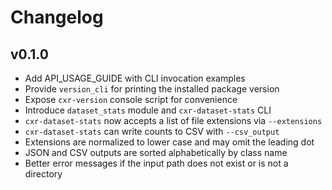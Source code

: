 # Changelog

## v0.1.0
- Add API_USAGE_GUIDE with CLI invocation examples
- Provide `version_cli` for printing the installed package version
- Expose `cxr-version` console script for convenience
- Introduce `dataset_stats` module and `cxr-dataset-stats` CLI
- `cxr-dataset-stats` now accepts a list of file extensions via `--extensions`
- `cxr-dataset-stats` can write counts to CSV with `--csv_output`
- Extensions are normalized to lower case and may omit the leading dot
- JSON and CSV outputs are sorted alphabetically by class name
- Better error messages if the input path does not exist or is not a directory
